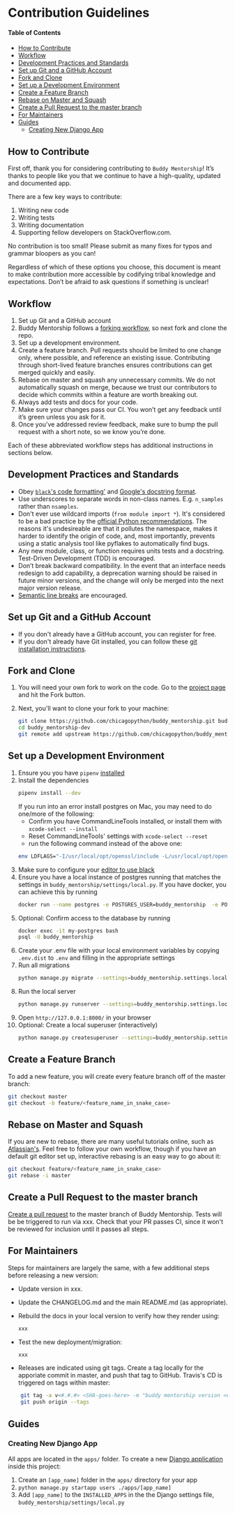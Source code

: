 # Contribution Guidelines

#### Table of Contents

<!-- TOC -->

- [How to Contribute](#how-to-contribute)
- [Workflow](#workflow)
- [Development Practices and Standards](#development-practices-and-standards)
- [Set up Git and a GitHub Account](#set-up-git-and-a-github-account)
- [Fork and Clone](#fork-and-clone)
- [Set up a Development Environment](#set-up-a-development-environment)
- [Create a Feature Branch](#create-a-feature-branch)
- [Rebase on Master and Squash](#rebase-on-master-and-squash)
- [Create a Pull Request to the master branch](#create-a-pull-request-to-the-master-branch)
- [For Maintainers](#for-maintainers)
- [Guides](#guides)
  - [Creating New Django App](#creating-new-django-app)

<!-- /TOC -->

## How to Contribute

First off, thank you for considering contributing to `Buddy Mentorship`!
It’s thanks to people like you that we continue to have a high-quality, updated and documented app.

There are a few key ways to contribute:

1. Writing new code
2. Writing tests
3. Writing documentation
4. Supporting fellow developers on StackOverflow.com.

No contribution is too small!
Please submit as many fixes for typos and grammar bloopers as you can!

Regardless of which of these options you choose,
this document is meant to make contribution more accessible by codifying tribal knowledge and expectations.
Don’t be afraid to ask questions if something is unclear!

## Workflow

1. Set up Git and a GitHub account
2. Buddy Mentorship follows a [forking workflow](https://www.atlassian.com/git/tutorials/comparing-workflows/forking-workflow), so next fork and clone the repo.
3. Set up a development environment.
4. Create a feature branch.
   Pull requests should be limited to one change only, where possible, and reference an existing issue.
   Contributing through short-lived feature branches ensures contributions can get merged quickly and easily.
5. Rebase on master and squash any unnecessary commits.
   We do not automatically squash on merge, because we trust our contributors to decide which commits within a feature are worth breaking out.
6. Always add tests and docs for your code.
7. Make sure your changes pass our CI.
   You won’t get any feedback until it’s green unless you ask for it.
8. Once you’ve addressed review feedback, make sure to bump the pull request with a short note, so we know you’re done.

Each of these abbreviated workflow steps has additional instructions in sections below.

## Development Practices and Standards

- Obey [`black`'s code formatting'](https://black.readthedocs.io/en/stable/the_black_code_style.html) and [Google's docstring format](https://sphinxcontrib-napoleon.readthedocs.io/en/latest/example_google.html).
- Use underscores to separate words in non-class names.
  E.g. `n_samples` rather than `nsamples`.
- Don't ever use wildcard imports (`from module import *`).
  It's considered to be a bad practice by the [official Python recommendations](https://docs.python.org/3/tutorial/modules.html#importing-from-a-package).
  The reasons it's undesireable are that it
  pollutes the namespace,
  makes it harder to identify the origin of code,
  and, most importantly, prevents using a static analysis tool like pyflakes to automatically find bugs.
- Any new module, class, or function requires units tests and a docstring.
  Test-Driven Development (TDD) is encouraged.
- Don’t break backward compatibility.
  In the event that an interface needs redesign to add capability,
  a deprecation warning should be raised in future minor versions,
  and the change will only be merged into the next major version release.
- [Semantic line breaks](https://sembr.org/) are encouraged.

## Set up Git and a GitHub Account

- If you don't already have a GitHub account, you can register for free.
- If you don't already have Git installed,
  you can follow these [git installation instructions](https://help.github.com/en/articles/set-up-git).

## Fork and Clone

1. You will need your own fork to work on the code. Go to the [project page](https://github.com/chicagopython/buddy_mentorship) and hit the Fork button.
2. Next, you'll want to clone your fork to your machine:

   ```bash
   git clone https://github.com/chicagopython/buddy_mentorship.git buddy_mentorship-dev
   cd buddy_mentorship-dev
   git remote add upstream https://github.com/chicagopython/buddy_mentorship.git
   ```

## Set up a Development Environment

1. Ensure you you have `pipenv` [installed](https://pipenv.kennethreitz.org/en/latest/#install-pipenv-today)
2. Install the dependencies
   ```bash
   pipenv install --dev
   ```
   If you run into an error install postgres on Mac, you may need to do one/more of the following:
   - Confirm you have CommandLineTools installed, or install them with `xcode-select --install`
   - Reset CommandLineTools' settings with `xcode-select --reset`
   - run the following command instead of the above one:
   ```bash
   env LDFLAGS="-I/usr/local/opt/openssl/include -L/usr/local/opt/openssl/lib" pipenv install --dev
   ```
3. Make sure to configure your [editor to use black](https://github.com/psf/black#editor-integration)
4. Ensure you have a local instance of postgres running that matches the settings in `buddy_mentorship/settings/local.py`.
   If you have docker, you can achieve this by running
   ```bash
   docker run --name postgres -e POSTGRES_USER=buddy_mentorship  -e POSTGRES_DB='buddy_mentorship' -p 5432:5432 -d postgres
   ```
5. Optional: Confirm access to the database by running
   ```bash
   docker exec -it my-postgres bash
   psql -U buddy_mentorship
   ```
6. Create your .env file with your local environment variables by copying `.env.dist` to `.env` and filling in the appropriate settings
7. Run all migrations
   ```bash
   python manage.py migrate --settings=buddy_mentorship.settings.local
   ```
8. Run the local server
   ```bash
   python manage.py runserver --settings=buddy_mentorship.settings.local
   ```
9. Open `http://127.0.0.1:8000/` in your browser
10. Optional: Create a local superuser (interactively)
    ```bash
    python manage.py createsuperuser --settings=buddy_mentorship.settings.local
    ```

## Create a Feature Branch

To add a new feature, you will create every feature branch off of the master branch:

```bash
git checkout master
git checkout -b feature/<feature_name_in_snake_case>
```

## Rebase on Master and Squash

If you are new to rebase, there are many useful tutorials online,
such as [Atlassian's](https://www.atlassian.com/git/tutorials/rewriting-history/git-rebase).
Feel free to follow your own workflow,
though if you have an default git editor set up,
interactive rebasing is an easy way to go about it:

```bash
git checkout feature/<feature_name_in_snake_case>
git rebase -i master
```

## Create a Pull Request to the master branch

[Create a pull request](https://help.github.com/en/articles/creating-a-pull-request-from-a-fork)
to the master branch of Buddy Mentorship.
Tests will be be triggered to run via xxx.
Check that your PR passes CI,
since it won't be reviewed for inclusion until it passes all steps.

## For Maintainers

Steps for maintainers are largely the same,
with a few additional steps before releasing a new version:

- Update version in xxx.
- Update the CHANGELOG.md and the main README.md (as appropriate).
- Rebuild the docs in your local version to verify how they render using:

  ```bash
  xxx
  ```

- Test the new deployment/migration:

  ```bash
  xxx
  ```

- Releases are indicated using git tags.
  Create a tag locally for the apporiate commit in master, and push that tag to GitHub.
  Travis's CD is triggered on tags within master:

```bash
    git tag -a v<#.#.#> <SHA-goes-here> -m "buddy mentorship version <#.#.#>"
    git push origin --tags
```

## Guides

### Creating New Django App

All apps are located in the `apps/` folder. To create a new
[Django application](https://docs.djangoproject.com/en/3.0/ref/applications/)
inside this project:

1. Create an `[app_name]` folder in the `apps/` directory for your app
1. `python manage.py startapp users ./apps/[app_name]`
1. Add `[app_name]` to the `INSTALLED_APPS` in the the Django settings file,
   `buddy_mentorship/settings/local.py`

